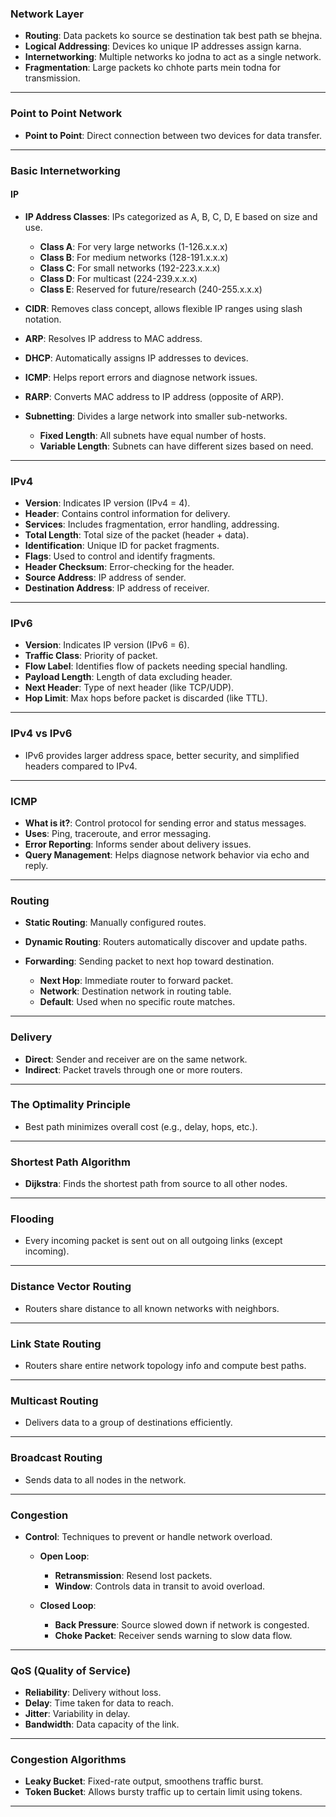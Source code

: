 ### **Network Layer**

* **Routing**: Data packets ko source se destination tak best path se bhejna.
* **Logical Addressing**: Devices ko unique IP addresses assign karna.
* **Internetworking**: Multiple networks ko jodna to act as a single network.
* **Fragmentation**: Large packets ko chhote parts mein todna for transmission.

---

### **Point to Point Network**

* **Point to Point**: Direct connection between two devices for data transfer.

---

### **Basic Internetworking**

#### **IP**

* **IP Address Classes**: IPs categorized as A, B, C, D, E based on size and use.

  * **Class A**: For very large networks (1-126.x.x.x)
  * **Class B**: For medium networks (128-191.x.x.x)
  * **Class C**: For small networks (192-223.x.x.x)
  * **Class D**: For multicast (224-239.x.x.x)
  * **Class E**: Reserved for future/research (240-255.x.x.x)

* **CIDR**: Removes class concept, allows flexible IP ranges using slash notation.

* **ARP**: Resolves IP address to MAC address.

* **DHCP**: Automatically assigns IP addresses to devices.

* **ICMP**: Helps report errors and diagnose network issues.

* **RARP**: Converts MAC address to IP address (opposite of ARP).

* **Subnetting**: Divides a large network into smaller sub-networks.

  * **Fixed Length**: All subnets have equal number of hosts.
  * **Variable Length**: Subnets can have different sizes based on need.

---

### **IPv4**

* **Version**: Indicates IP version (IPv4 = 4).
* **Header**: Contains control information for delivery.
* **Services**: Includes fragmentation, error handling, addressing.
* **Total Length**: Total size of the packet (header + data).
* **Identification**: Unique ID for packet fragments.
* **Flags**: Used to control and identify fragments.
* **Header Checksum**: Error-checking for the header.
* **Source Address**: IP address of sender.
* **Destination Address**: IP address of receiver.

---

### **IPv6**

* **Version**: Indicates IP version (IPv6 = 6).
* **Traffic Class**: Priority of packet.
* **Flow Label**: Identifies flow of packets needing special handling.
* **Payload Length**: Length of data excluding header.
* **Next Header**: Type of next header (like TCP/UDP).
* **Hop Limit**: Max hops before packet is discarded (like TTL).

---

### **IPv4 vs IPv6**

* IPv6 provides larger address space, better security, and simplified headers compared to IPv4.

---

### **ICMP**

* **What is it?**: Control protocol for sending error and status messages.
* **Uses**: Ping, traceroute, and error messaging.
* **Error Reporting**: Informs sender about delivery issues.
* **Query Management**: Helps diagnose network behavior via echo and reply.

---

### **Routing**

* **Static Routing**: Manually configured routes.
* **Dynamic Routing**: Routers automatically discover and update paths.
* **Forwarding**: Sending packet to next hop toward destination.

  * **Next Hop**: Immediate router to forward packet.
  * **Network**: Destination network in routing table.
  * **Default**: Used when no specific route matches.

---

### **Delivery**

* **Direct**: Sender and receiver are on the same network.
* **Indirect**: Packet travels through one or more routers.

---

### **The Optimality Principle**

* Best path minimizes overall cost (e.g., delay, hops, etc.).

---

### **Shortest Path Algorithm**

* **Dijkstra**: Finds the shortest path from source to all other nodes.

---

### **Flooding**

* Every incoming packet is sent out on all outgoing links (except incoming).

---

### **Distance Vector Routing**

* Routers share distance to all known networks with neighbors.

---

### **Link State Routing**

* Routers share entire network topology info and compute best paths.

---

### **Multicast Routing**

* Delivers data to a group of destinations efficiently.

---

### **Broadcast Routing**

* Sends data to all nodes in the network.

---

### **Congestion**

* **Control**: Techniques to prevent or handle network overload.

  * **Open Loop**:

    * **Retransmission**: Resend lost packets.
    * **Window**: Controls data in transit to avoid overload.
  * **Closed Loop**:

    * **Back Pressure**: Source slowed down if network is congested.
    * **Choke Packet**: Receiver sends warning to slow data flow.

---

### **QoS (Quality of Service)**

* **Reliability**: Delivery without loss.
* **Delay**: Time taken for data to reach.
* **Jitter**: Variability in delay.
* **Bandwidth**: Data capacity of the link.

---

### **Congestion Algorithms**

* **Leaky Bucket**: Fixed-rate output, smoothens traffic burst.
* **Token Bucket**: Allows bursty traffic up to certain limit using tokens.

---

